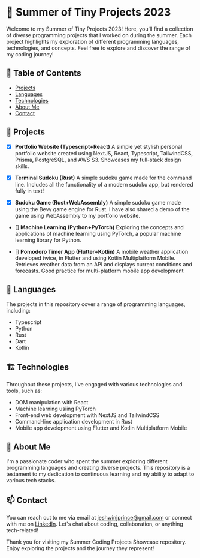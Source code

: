 # 🌅 Summer of Tiny Projects 2023

Welcome to my Summer of Tiny Projects 2023! Here, you'll find a collection of diverse programming projects that I worked on during the summer. Each project highlights my exploration of different programming languages, technologies, and concepts. Feel free to explore and discover the range of my coding journey!

## 📑 Table of Contents

-   [Projects](#projects)
-   [Languages](#languages)
-   [Technologies](#technologies)
-   [About Me](#about-me)
-   [Contact](#contact)

## 🚀 Projects

-   [x] **Portfolio Website (Typescript+React)**
        A simple yet stylish personal portfolio website created using NextJS, React, Typescript, TailwindCSS, Prisma, PostgreSQL, and AWS S3. Showcases my full-stack design skills.

-   [x] **Terminal Sudoku (Rust)**
        A simple sudoku game made for the command line. Includes all the functionality of a modern sudoku app, but rendered fully in text!

-   [x] **Sudoku Game (Rust+WebAssembly)**
        A simple sudoku game made using the Bevy game engine for Rust. I have also shared a demo of the game using WebAssembly to my portfolio website.

-   [] **Machine Learning (Python+PyTorch)**
    Exploring the concepts and applications of machine learning using PyTorch, a popular machine learning library for Python.

-   [] **Pomodoro Timer App (Flutter+Kotlin)**
    A mobile weather application developed twice, in Flutter and using Kotlin Multiplatform Mobile. Retrieves weather data from an API and displays current conditions and forecasts. Good practice for multi-platform mobile app development

## 🦀 Languages

The projects in this repository cover a range of programming languages, including:

-   Typescript
-   Python
-   Rust
-   Dart
-   Kotlin

## 🏗 Technologies

Throughout these projects, I've engaged with various technologies and tools, such as:

-   DOM manipulation with React
-   Machine learning usiing PyTorch
-   Front-end web development with NextJS and TailwindCSS
-   Command-line application development in Rust
-   Mobile app development using Flutter and Kotlin Multiplatform Mobile

## 🧔 About Me

I'm a passionate coder who spent the summer exploring different programming languages and creating diverse projects. This repository is a testament to my dedication to continuous learning and my ability to adapt to various tech stacks.

## 📫 Contact

You can reach out to me via email at [jeshwinjprince@gmail.com](mailto:jeshwinjprince@gmail.com) or connect with me on [LinkedIn](https://www.linkedin.com/in/jeshwinprince/). Let's chat about coding, collaboration, or anything tech-related!

Thank you for visiting my Summer Coding Projects Showcase repository. Enjoy exploring the projects and the journey they represent!
